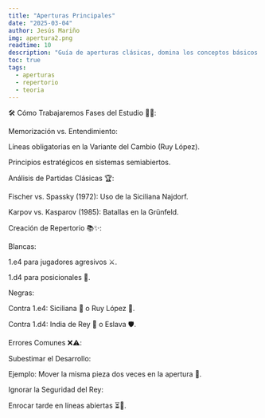 ```yaml
---
title: "Aperturas Principales"
date: "2025-03-04"
author: Jesús Mariño
img: apertura2.png
readtime: 10
description: "Guía de aperturas clásicas, domina los conceptos básicos y entiende las ideas y planes, basados en los tipos de centro."
toc: true
tags:
  - aperturas
  - repertorio
  - teoria
---
```


🛠️ Cómo Trabajaremos
Fases del Estudio 🧠📖:

Memorización vs. Entendimiento:

Líneas obligatorias en la Variante del Cambio (Ruy López).

Principios estratégicos en sistemas semiabiertos.

Análisis de Partidas Clásicas 🏆:

Fischer vs. Spassky (1972): Uso de la Siciliana Najdorf.

Karpov vs. Kasparov (1985): Batallas en la Grünfeld.

Creación de Repertorio 📚✨:

Blancas:

1.e4 para jugadores agresivos ⚔️.

1.d4 para posicionales 🧩.

Negras:

Contra 1.e4: Siciliana 🐉 o Ruy López 🏰.

Contra 1.d4: India de Rey 🐘 o Eslava 🛡️.

Errores Comunes ❌⚠️:

Subestimar el Desarrollo:

Ejemplo: Mover la misma pieza dos veces en la apertura 🔄.

Ignorar la Seguridad del Rey:

Enrocar tarde en líneas abiertas ⏳👑.